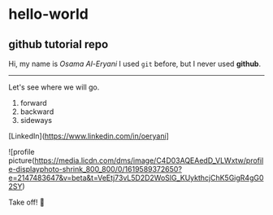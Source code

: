 # hello-world

## github tutorial repo

Hi, my name is *Osama Al-Eryani*
I used `git` before, but I never used **github**.

---

Let's see where we will go.
1. forward
2. backward
3. sideways

[LinkedIn](https://www.linkedin.com/in/oeryani]

![profile picture(https://media.licdn.com/dms/image/C4D03AQEAedD_VLWxtw/profile-displayphoto-shrink_800_800/0/1619589372650?e=2147483647&v=beta&t=VeEtj73vL5D2D2WoSlG_KUykthcjChK5GigR4gG02SY)

Take off! 🚀
